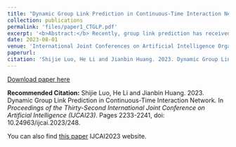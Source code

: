 ```yaml
---
title: "Dynamic Group Link Prediction in Continuous-Time Interaction Network "
collection: publications
permalink: 'files/paper1_CTGLP.pdf'
excerpt: '<b>Abstract:</b> Recently, group link prediction has received increasing attention due to its important role in analyzing relationships between individuals and groups. However, most existing group link prediction methods emphasize static settings or only make cursory exploitation of historical information, so they fail to obtain good performance in dynamic applications. To this end, we attempt to solve the group link prediction problem in continuoustime dynamic scenes with fine-grained temporal information. We propose a novel continuous-time group link prediction method CTGLP to capture the patterns of future link formation between individuals and groups. A new graph neural network CTGNN is presented to learn the latent representations of individuals by biasedly aggregating neighborhood information. Moreover, we design an importance-based group modeling function to model the embedding of a group based on its known members. CTGLP eventually learns a probability distribution and predicts the link target. Experimental results on various datasets with and without unseen nodes show that CTGLP outperforms the state-of-the-art methods by 13.4% and 13.2% on average.'
date: 2023-08-01
venue: 'International Joint Conferences on Artificial Intelligence Organization'
paperurl: 
citation: 'Shijie Luo, He Li and Jianbin Huang. 2023. Dynamic Group Link Prediction in Continuous-Time Interaction Network. In <i>Proceedings of the Thirty-Second International Joint Conference on Artificial Intelligence (IJCAI23)</i>. Pages 2233-2241, doi: 10.24963/ijcai.2023/248.'
---
```


[Download paper here](http://shijielaw.github.io/files/paper1_CTGLP.pdf)

**Recommended Citation:** Shijie Luo, He Li and Jianbin Huang. 2023. Dynamic Group Link Prediction in Continuous-Time Interaction Network. In <i>Proceedings of the Thirty-Second International Joint Conference on Artificial Intelligence (IJCAI23)</i>. Pages 2233-2241, doi: 10.24963/ijcai.2023/248. 

You can also find [this paper](https://www.ijcai.org/proceedings/2023/0248.pdf) IJCAI2023 website.
